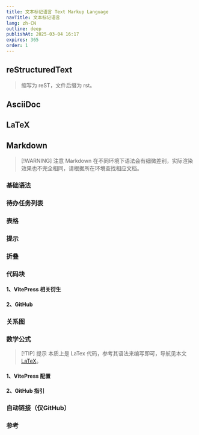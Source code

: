```yaml
---
title: 文本标记语言 Text Markup Language
navTitle: 文本标记语言
lang: zh-CN
outline: deep
publishAt: 2025-03-04 16:17
expires: 365
order: 1
---
```


## reStructuredText

> 缩写为 reST，文件后缀为 rst。

<LinkCard href="https://docutils.sourceforge.io/rst.html"
          text="reStructuredText"
          note="Markup Syntax and Parser Component of Docutils" />
<LinkCard href="https://www.sphinx-doc.org/en/master/usage/restructuredtext/basics.html"
          text="reStructuredText Primer"
          note="reStructuredText is the default plaintext markup language used by Sphinx. This section is a brief introduction to reStructuredText (reST) concepts and syntax, intended to provide authors with enough information to author documents productively." />
<LinkCard href="https://devguide.python.org/documentation/markup/"
          text="reStructuredText markup"
          note="This document describes the custom reStructuredText markup introduced by Sphinx to support Python documentation and how it should be used." />

## AsciiDoc

<LinkCard href="https://docs.asciidoctor.org/asciidoc/latest/"
          text="AsciiDoc Language Documentation" />

## LaTeX

<LinkCard href="https://quickref.cn/docs/latex.html"
          text="LaTeX 备忘清单"
          note="本备忘单总结了 LaTeX 常用显示数学符号的参考列表和一些 KaTeX 的应用示例。" />
<LinkCard href="https://cheatsheets.zip/latex"
          text="LaTeX cheatsheet"
          note="This cheat sheet summarizes a reference list of LaTeX commonly used display math notation and some application examples of KaTeX." />

## Markdown

> [!WARNING] 注意
> Markdown 在不同环境下语法会有细微差别，实际渲染效果也不完全相同，请根据所在环境查找相应文档。

### 基础语法

<LinkCard href="https://docs.github.com/zh/get-started/writing-on-github/getting-started-with-writing-and-formatting-on-github/basic-writing-and-formatting-syntax"
          text="基本撰写和格式语法"
          note="使用简单的语法在 GitHub 上为您的散文和代码创建复杂的格式。" />
<LinkCard href="https://quickref.cn/docs/markdown.html"
          text="Markdown 备忘清单" />
<LinkCard href="https://cheatsheets.zip/markdown"
          text="Markdown cheatsheet" />

### 待办任务列表

<LinkCard href="https://docs.github.com/zh/get-started/writing-on-github/working-with-advanced-formatting/about-task-lists"
          text="关于任务列表"
          note="您可以使用任务列表将议题或拉取请求的工作分解为较小的任务，然后跟踪要完成的整套工作。" />

### 表格

<LinkCard href="https://docs.github.com/zh/get-started/writing-on-github/working-with-advanced-formatting/organizing-information-with-tables"
          text="使用表格组织信息"
          note="您可以创建表格来组织评论、议题、拉取请求和 wiki 中的信息。" />

### 提示

<LinkCard href="https://docs.github.com/zh/get-started/writing-on-github/getting-started-with-writing-and-formatting-on-github/basic-writing-and-formatting-syntax#alerts"
          text="警报"
          note="警报是基于块引用语法的 Markdown 扩展，可用于强调关键信息。 在 GitHub 上，它们以独特的颜色和图标显示，以指示内容的显著性。" />
<LinkCard href="https://vitepress.dev/zh/guide/markdown#custom-containers"
          text="自定义容器"
          note="自定义容器可以通过它们的类型、标题和内容来定义。" />

### 折叠

<LinkCard href="https://docs.github.com/zh/get-started/writing-on-github/working-with-advanced-formatting/organizing-information-with-collapsed-sections"
          text="使用折叠部分组织信息"
          note="可创建带 <details> 标记的折叠部分来简化 Markdown。" />
<LinkCard href="https://vitepress.dev/zh/guide/markdown#custom-containers"
          text="自定义容器"
          note="自定义容器可以通过它们的类型、标题和内容来定义。" />

### 代码块

#### 1、VitePress 相关衍生

<LinkCard href="https://vitepress.dev/zh/guide/markdown#syntax-highlighting-in-code-blocks"
          text="代码块中的语法高亮"
          note="按照特定的语法对代码块中的文本进行着色。" />
<LinkCard href="https://vitepress.dev/zh/guide/markdown#line-highlighting-in-code-blocks"
          text="在代码块中实现行高亮"
          note="提升某一些行的亮度，以与其它行形成鲜明对比。" />
<LinkCard href="https://vitepress.dev/zh/guide/markdown#focus-in-code-blocks"
          text="代码块中聚焦"
          note="默认情况下模糊其它行，只保留某一些行的正常显示；在鼠标移动上去时显示所有的行。" />
<LinkCard href="https://vitepress.dev/zh/guide/markdown#colored-diffs-in-code-blocks"
          text="代码块中的颜色差异"
          note="使用红色、绿色表示代码中某一些行的增删改动，类似于 git 的展示效果。" />
<LinkCard href="https://vitepress.dev/zh/guide/markdown#line-numbers"
          text="代码块中的行号" />
<LinkCard href="https://shiki.style/languages"
          text="Bundled Languages - Shiki" />

#### 2、GitHub

<LinkCard href="https://docs.github.com/zh/get-started/writing-on-github/working-with-advanced-formatting/creating-and-highlighting-code-blocks"
          text="创建和突显代码块"
          note="通过围栏代码块和启用语法突显来分享代码样本。" />

### 关系图

<LinkCard href="https://mermaid.js.org/intro/"
          text="Mermaid" />
<LinkCard href="https://docs.github.com/zh/get-started/writing-on-github/working-with-advanced-formatting/creating-diagrams"
          text="创建 Mermaid 关系图"
          note="Mermaid 是一款受 Markdown 启发的工具，可将文本呈现为关系图。 例如，Mermaid 可以呈现流程图、序列图、饼图等。" />

### 数学公式

> [!TIP] 提示
> 本质上是 LaTex 代码，参考其语法来编写即可，导航见本文[LaTeX](#latex)。

#### 1、VitePress 配置

<LinkCard href="https://vitepress.dev/zh/guide/markdown#math-equations"
          text="LaTeX cheatsheet" />

#### 2、GitHub 指引

<LinkCard href="https://docs.github.com/zh/get-started/writing-on-github/working-with-advanced-formatting/writing-mathematical-expressions"
          text="编写数学表达式"
          note="使用 Markdown 在 GitHub 上显示数学表达式。" />

### 自动链接（仅GitHub）

<LinkCard href="https://docs.github.com/zh/get-started/writing-on-github/working-with-advanced-formatting/autolinked-references-and-urls"
          text="自动链接引用和 URL"
          note="对 URL、议题、拉取请求和提交的引用会自动缩短并转换为链接。" />

### 参考

<LinkCard href="https://github.github.com/gfm/"
          text="GitHub Flavored Markdown Spec" />


<style scoped>
.LinkCard {
    margin-top: 15px;
}
</style>
